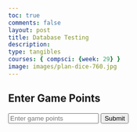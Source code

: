 ```yaml
---
toc: true
comments: false
layout: post
title: Database Testing
description: 
type: tangibles
courses: { compsci: {week: 29} }
image: images/plan-dice-760.jpg
---
```

<html lang="en">
<head>
<meta charset="UTF-8">
<meta name="viewport" content="width=device-width, initial-scale=1.0">
<title>Post Game Points</title>
</head>
<body>
    <h2>Enter Game Points</h2>
    <input type="number" id="gamePointsInput" placeholder="Enter game points">
    <button onclick="postGamePoints()">Submit</button>
    <script>
        function postGamePoints() {
            const gamePoints = document.getElementById("gamePointsInput").value;
            if (gamePoints === "") {
                alert("Please enter game points");
                return;
            }

            const postData = {
                database: "game_points",
                value: parseInt(gamePoints)
            };

            fetch("http://127.0.0.1:8085/users", {
                method: "POST",
                headers: {
                    "Content-Type": "application/json"
                },
                body: JSON.stringify(postData)
            })
            .then(response => {
                if (!response.ok) {
                    throw new Error("Failed to post game points");
                }
                alert("Game points posted successfully");
            })
            .catch(error => {
                alert(error.message);
            });
        }
    </script>
</body>
</html>




